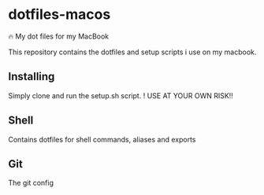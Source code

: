 # dotfiles-macos
:fire: My dot files for my MacBook

This repository contains the dotfiles and setup scripts i use on my macbook.

## Installing
Simply clone and run the setup.sh script.
! USE AT YOUR OWN RISK!!

## Shell
Contains dotfiles for shell commands, aliases and exports

## Git
The git config
